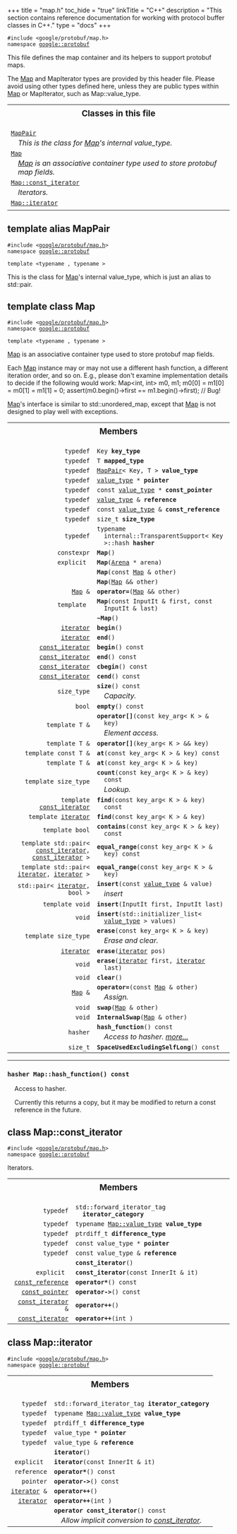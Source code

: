 

+++
title = "map.h"
toc_hide = "true"
linkTitle = "C++"
description = "This section contains reference documentation for working with protocol buffer classes in C++."
type = "docs"
+++

<p><code>#include &lt;google/protobuf/map.h&gt;<br>namespace <a href="#google.protobuf">google::protobuf</a></code></p><p>This file defines the map container and its helpers to support protobuf maps. </p><p>The <a href='#Map'>Map</a> and MapIterator types are provided by this header file. Please avoid using other types defined here, unless they are public types within <a href='#Map'>Map</a> or MapIterator, such as Map::value_type. </p>

<table width="100%"><tr><th colspan="2"><h3 style="margin-top: 4px">Classes in this file</h3></th></tr><tr><td><div><code><a href="#MapPair">MapPair</a></code></div><div style="font-style: italic; margin-top: 4px; margin-left: 16px;">This is the class for <a href='#Map'>Map</a>'s internal value_type. </div></td></tr><tr><td><div><code><a href="#Map">Map</a></code></div><div style="font-style: italic; margin-top: 4px; margin-left: 16px;"><a href='#Map'>Map</a> is an associative container type used to store protobuf map fields. </div></td></tr><tr><td><div><code><a href="#Map.const_iterator">Map::const_iterator</a></code></div><div style="font-style: italic; margin-top: 4px; margin-left: 16px;">Iterators. </div></td></tr><tr><td><div><code><a href="#Map.iterator">Map::iterator</a></code></div><div style="font-style: italic; margin-top: 4px; margin-left: 16px;"></div></td></tr></table><h2 id="MapPair">template alias MapPair</h2><p><code>#include &lt;<a href="#">google/protobuf/map.h</a>&gt;<br>namespace <a href="#google.protobuf">google::protobuf</a><br><br>template &lt;typename , typename &gt;</code></p><p>This is the class for <a href='#Map'>Map</a>'s internal value_type, which is just an alias to std::pair. </p>
<h2 id="Map">template class Map</h2><p><code>#include &lt;<a href="#">google/protobuf/map.h</a>&gt;<br>namespace <a href="#google.protobuf">google::protobuf</a><br><br>template &lt;typename , typename &gt;</code></p><p><a href='#Map'>Map</a> is an associative container type used to store protobuf map fields. </p><p>Each <a href='#Map'>Map</a> instance may or may not use a different hash function, a different iteration order, and so on. E.g., please don't examine implementation details to decide if the following would work: Map&lt;int, int&gt; m0, m1; m0[0] = m1[0] = m0[1] = m1[1] = 0; assert(m0.begin()-&gt;first == m1.begin()-&gt;first); // Bug!</p>
<p><a href='#Map'>Map</a>'s interface is similar to std::unordered_map, except that <a href='#Map'>Map</a> is not designed to play well with exceptions. </p>
<table><tr><th colspan="2"><h3 style="margin-top: 4px">Members</h3></th></tr><tr><td style="border-right-width: 0px; text-align: right;"><code>typedef</code></td><td style="border-left-width: 0px"id="Map.key_type"><div style="padding-left: 16px; text-indent: -16px"><code>Key <b>key_type</b></code></div></td></tr><tr><td style="border-right-width: 0px; text-align: right;"><code>typedef</code></td><td style="border-left-width: 0px"id="Map.mapped_type"><div style="padding-left: 16px; text-indent: -16px"><code>T <b>mapped_type</b></code></div></td></tr><tr><td style="border-right-width: 0px; text-align: right;"><code>typedef</code></td><td style="border-left-width: 0px"id="Map.value_type"><div style="padding-left: 16px; text-indent: -16px"><code><a href='#MapPair'>MapPair</a>&lt; Key, T &gt; <b>value_type</b></code></div></td></tr><tr><td style="border-right-width: 0px; text-align: right;"><code>typedef</code></td><td style="border-left-width: 0px"id="Map.pointer"><div style="padding-left: 16px; text-indent: -16px"><code><a href='#MapPair'>value_type</a> * <b>pointer</b></code></div></td></tr><tr><td style="border-right-width: 0px; text-align: right;"><code>typedef</code></td><td style="border-left-width: 0px"id="Map.const_pointer"><div style="padding-left: 16px; text-indent: -16px"><code>const <a href='#MapPair'>value_type</a> * <b>const_pointer</b></code></div></td></tr><tr><td style="border-right-width: 0px; text-align: right;"><code>typedef</code></td><td style="border-left-width: 0px"id="Map.reference"><div style="padding-left: 16px; text-indent: -16px"><code><a href='#MapPair'>value_type</a> &amp; <b>reference</b></code></div></td></tr><tr><td style="border-right-width: 0px; text-align: right;"><code>typedef</code></td><td style="border-left-width: 0px"id="Map.const_reference"><div style="padding-left: 16px; text-indent: -16px"><code>const <a href='#MapPair'>value_type</a> &amp; <b>const_reference</b></code></div></td></tr><tr><td style="border-right-width: 0px; text-align: right;"><code>typedef</code></td><td style="border-left-width: 0px"id="Map.size_type"><div style="padding-left: 16px; text-indent: -16px"><code>size_t <b>size_type</b></code></div></td></tr><tr><td style="border-right-width: 0px; text-align: right;"><code>typedef</code></td><td style="border-left-width: 0px"id="Map.hasher"><div style="padding-left: 16px; text-indent: -16px"><code>typename internal::TransparentSupport&lt; Key &gt;::hash <b>hasher</b></code></div></td></tr><tr><td style="border-right-width: 0px; text-align: right;"><code>constexpr</code></td><td style="border-left-width: 0px"id="Map.Map"><div style="padding-left: 16px; text-indent: -16px"><code><b>Map</b>()</code></div></td></tr><tr><td style="border-right-width: 0px; text-align: right;"><code>explicit </code></td><td style="border-left-width: 0px"id="Map.Map"><div style="padding-left: 16px; text-indent: -16px"><code><b>Map</b>(<a href='google.protobuf.arena#Arena'>Arena</a> * arena)</code></div></td></tr><tr><td style="border-right-width: 0px; text-align: right;"><code></code></td><td style="border-left-width: 0px"id="Map.Map"><div style="padding-left: 16px; text-indent: -16px"><code><b>Map</b>(const <a href='#Map'>Map</a> &amp; other)</code></div></td></tr><tr><td style="border-right-width: 0px; text-align: right;"><code></code></td><td style="border-left-width: 0px"id="Map.Map"><div style="padding-left: 16px; text-indent: -16px"><code><b>Map</b>(<a href='#Map'>Map</a> &amp;&amp; other)</code></div></td></tr><tr><td style="border-right-width: 0px; text-align: right;"><code><a href='#Map'>Map</a> &amp;</code></td><td style="border-left-width: 0px"id="Map.operator="><div style="padding-left: 16px; text-indent: -16px"><code><b>operator=</b>(<a href='#Map'>Map</a> &amp;&amp; other)</code></div></td></tr><tr><td style="border-right-width: 0px; text-align: right;"><code>template </code></td><td style="border-left-width: 0px"id="Map.Map"><div style="padding-left: 16px; text-indent: -16px"><code><b>Map</b>(const InputIt &amp; first, const InputIt &amp; last)</code></div></td></tr><tr><td style="border-right-width: 0px; text-align: right;"><code></code></td><td style="border-left-width: 0px"id="Map.~Map"><div style="padding-left: 16px; text-indent: -16px"><code><b>~Map</b>()</code></div></td></tr><tr><td style="border-right-width: 0px; text-align: right;"><code><a href='#Map.iterator'>iterator</a></code></td><td style="border-left-width: 0px"id="Map.begin"><div style="padding-left: 16px; text-indent: -16px"><code><b>begin</b>()</code></div></td></tr><tr><td style="border-right-width: 0px; text-align: right;"><code><a href='#Map.iterator'>iterator</a></code></td><td style="border-left-width: 0px"id="Map.end"><div style="padding-left: 16px; text-indent: -16px"><code><b>end</b>()</code></div></td></tr><tr><td style="border-right-width: 0px; text-align: right;"><code><a href='#Map.const_iterator'>const_iterator</a></code></td><td style="border-left-width: 0px"id="Map.begin"><div style="padding-left: 16px; text-indent: -16px"><code><b>begin</b>() const</code></div></td></tr><tr><td style="border-right-width: 0px; text-align: right;"><code><a href='#Map.const_iterator'>const_iterator</a></code></td><td style="border-left-width: 0px"id="Map.end"><div style="padding-left: 16px; text-indent: -16px"><code><b>end</b>() const</code></div></td></tr><tr><td style="border-right-width: 0px; text-align: right;"><code><a href='#Map.const_iterator'>const_iterator</a></code></td><td style="border-left-width: 0px"id="Map.cbegin"><div style="padding-left: 16px; text-indent: -16px"><code><b>cbegin</b>() const</code></div></td></tr><tr><td style="border-right-width: 0px; text-align: right;"><code><a href='#Map.const_iterator'>const_iterator</a></code></td><td style="border-left-width: 0px"id="Map.cend"><div style="padding-left: 16px; text-indent: -16px"><code><b>cend</b>() const</code></div></td></tr><tr><td style="border-right-width: 0px; text-align: right;"><code>size_type</code></td><td style="border-left-width: 0px"id="Map.size"><div style="padding-left: 16px; text-indent: -16px"><code><b>size</b>() const</code></div><div style="font-style: italic; margin-top: 4px; margin-left: 16px;">Capacity. </div></td></tr><tr><td style="border-right-width: 0px; text-align: right;"><code>bool</code></td><td style="border-left-width: 0px"id="Map.empty"><div style="padding-left: 16px; text-indent: -16px"><code><b>empty</b>() const</code></div></td></tr><tr><td style="border-right-width: 0px; text-align: right;"><code>template T &amp;</code></td><td style="border-left-width: 0px"id="Map.operator[]"><div style="padding-left: 16px; text-indent: -16px"><code><b>operator[]</b>(const key_arg&lt; K &gt; &amp; key)</code></div><div style="font-style: italic; margin-top: 4px; margin-left: 16px;">Element access. </div></td></tr><tr><td style="border-right-width: 0px; text-align: right;"><code>template T &amp;</code></td><td style="border-left-width: 0px"id="Map.operator[]"><div style="padding-left: 16px; text-indent: -16px"><code><b>operator[]</b>(key_arg&lt; K &gt; &amp;&amp; key)</code></div></td></tr><tr><td style="border-right-width: 0px; text-align: right;"><code>template const T &amp;</code></td><td style="border-left-width: 0px"id="Map.at"><div style="padding-left: 16px; text-indent: -16px"><code><b>at</b>(const key_arg&lt; K &gt; &amp; key) const</code></div></td></tr><tr><td style="border-right-width: 0px; text-align: right;"><code>template T &amp;</code></td><td style="border-left-width: 0px"id="Map.at"><div style="padding-left: 16px; text-indent: -16px"><code><b>at</b>(const key_arg&lt; K &gt; &amp; key)</code></div></td></tr><tr><td style="border-right-width: 0px; text-align: right;"><code>template size_type</code></td><td style="border-left-width: 0px"id="Map.count"><div style="padding-left: 16px; text-indent: -16px"><code><b>count</b>(const key_arg&lt; K &gt; &amp; key) const</code></div><div style="font-style: italic; margin-top: 4px; margin-left: 16px;">Lookup. </div></td></tr><tr><td style="border-right-width: 0px; text-align: right;"><code>template <a href='#Map.const_iterator'>const_iterator</a></code></td><td style="border-left-width: 0px"id="Map.find"><div style="padding-left: 16px; text-indent: -16px"><code><b>find</b>(const key_arg&lt; K &gt; &amp; key) const</code></div></td></tr><tr><td style="border-right-width: 0px; text-align: right;"><code>template <a href='#Map.iterator'>iterator</a></code></td><td style="border-left-width: 0px"id="Map.find"><div style="padding-left: 16px; text-indent: -16px"><code><b>find</b>(const key_arg&lt; K &gt; &amp; key)</code></div></td></tr><tr><td style="border-right-width: 0px; text-align: right;"><code>template bool</code></td><td style="border-left-width: 0px"id="Map.contains"><div style="padding-left: 16px; text-indent: -16px"><code><b>contains</b>(const key_arg&lt; K &gt; &amp; key) const</code></div></td></tr><tr><td style="border-right-width: 0px; text-align: right;"><code>template std::pair&lt; <a href='#Map.const_iterator'>const_iterator</a>, <a href='#Map.const_iterator'>const_iterator</a> &gt;</code></td><td style="border-left-width: 0px"id="Map.equal_range"><div style="padding-left: 16px; text-indent: -16px"><code><b>equal_range</b>(const key_arg&lt; K &gt; &amp; key) const</code></div></td></tr><tr><td style="border-right-width: 0px; text-align: right;"><code>template std::pair&lt; <a href='#Map.iterator'>iterator</a>, <a href='#Map.iterator'>iterator</a> &gt;</code></td><td style="border-left-width: 0px"id="Map.equal_range"><div style="padding-left: 16px; text-indent: -16px"><code><b>equal_range</b>(const key_arg&lt; K &gt; &amp; key)</code></div></td></tr><tr><td style="border-right-width: 0px; text-align: right;"><code>std::pair&lt; <a href='#Map.iterator'>iterator</a>, bool &gt;</code></td><td style="border-left-width: 0px"id="Map.insert"><div style="padding-left: 16px; text-indent: -16px"><code><b>insert</b>(const <a href='#MapPair'>value_type</a> &amp; value)</code></div><div style="font-style: italic; margin-top: 4px; margin-left: 16px;">insert </div></td></tr><tr><td style="border-right-width: 0px; text-align: right;"><code>template void</code></td><td style="border-left-width: 0px"id="Map.insert"><div style="padding-left: 16px; text-indent: -16px"><code><b>insert</b>(InputIt first, InputIt last)</code></div></td></tr><tr><td style="border-right-width: 0px; text-align: right;"><code>void</code></td><td style="border-left-width: 0px"id="Map.insert"><div style="padding-left: 16px; text-indent: -16px"><code><b>insert</b>(std::initializer_list&lt; <a href='#MapPair'>value_type</a> &gt; values)</code></div></td></tr><tr><td style="border-right-width: 0px; text-align: right;"><code>template size_type</code></td><td style="border-left-width: 0px"id="Map.erase"><div style="padding-left: 16px; text-indent: -16px"><code><b>erase</b>(const key_arg&lt; K &gt; &amp; key)</code></div><div style="font-style: italic; margin-top: 4px; margin-left: 16px;">Erase and clear. </div></td></tr><tr><td style="border-right-width: 0px; text-align: right;"><code><a href='#Map.iterator'>iterator</a></code></td><td style="border-left-width: 0px"id="Map.erase"><div style="padding-left: 16px; text-indent: -16px"><code><b>erase</b>(<a href='#Map.iterator'>iterator</a> pos)</code></div></td></tr><tr><td style="border-right-width: 0px; text-align: right;"><code>void</code></td><td style="border-left-width: 0px"id="Map.erase"><div style="padding-left: 16px; text-indent: -16px"><code><b>erase</b>(<a href='#Map.iterator'>iterator</a> first, <a href='#Map.iterator'>iterator</a> last)</code></div></td></tr><tr><td style="border-right-width: 0px; text-align: right;"><code>void</code></td><td style="border-left-width: 0px"id="Map.clear"><div style="padding-left: 16px; text-indent: -16px"><code><b>clear</b>()</code></div></td></tr><tr><td style="border-right-width: 0px; text-align: right;"><code><a href='#Map'>Map</a> &amp;</code></td><td style="border-left-width: 0px"id="Map.operator="><div style="padding-left: 16px; text-indent: -16px"><code><b>operator=</b>(const <a href='#Map'>Map</a> &amp; other)</code></div><div style="font-style: italic; margin-top: 4px; margin-left: 16px;">Assign. </div></td></tr><tr><td style="border-right-width: 0px; text-align: right;"><code>void</code></td><td style="border-left-width: 0px"id="Map.swap"><div style="padding-left: 16px; text-indent: -16px"><code><b>swap</b>(<a href='#Map'>Map</a> &amp; other)</code></div></td></tr><tr><td style="border-right-width: 0px; text-align: right;"><code>void</code></td><td style="border-left-width: 0px"id="Map.InternalSwap"><div style="padding-left: 16px; text-indent: -16px"><code><b>InternalSwap</b>(<a href='#Map'>Map</a> &amp; other)</code></div></td></tr><tr><td style="border-right-width: 0px; text-align: right;"><code>hasher</code></td><td style="border-left-width: 0px"id="Map.hash_function"><div style="padding-left: 16px; text-indent: -16px"><code><b>hash_function</b>() const</code></div><div style="font-style: italic; margin-top: 4px; margin-left: 16px;">Access to hasher.  <a href="#Map.hash_function.details">more...</a></div></td></tr><tr><td style="border-right-width: 0px; text-align: right;"><code>size_t</code></td><td style="border-left-width: 0px"id="Map.SpaceUsedExcludingSelfLong"><div style="padding-left: 16px; text-indent: -16px"><code><b>SpaceUsedExcludingSelfLong</b>() const</code></div></td></tr></table> <hr><h3 id="Map.hash_function.details"><code>hasher Map::hash_function() const</code></h3><div style="margin-left: 16px"><p>Access to hasher. </p><p>Currently this returns a copy, but it may be modified to return a const reference in the future. </p>
</div><h2 id="Map.const_iterator">class Map::const_iterator</h2><p><code>#include &lt;<a href="#">google/protobuf/map.h</a>&gt;<br>namespace <a href="#google.protobuf">google::protobuf</a></code></p><p>Iterators. </p><table><tr><th colspan="2"><h3 style="margin-top: 4px">Members</h3></th></tr><tr><td style="border-right-width: 0px; text-align: right;"><code>typedef</code></td><td style="border-left-width: 0px"id="Map.const_iterator.iterator_category"><div style="padding-left: 16px; text-indent: -16px"><code>std::forward_iterator_tag <b>iterator_category</b></code></div></td></tr><tr><td style="border-right-width: 0px; text-align: right;"><code>typedef</code></td><td style="border-left-width: 0px"id="Map.const_iterator.value_type"><div style="padding-left: 16px; text-indent: -16px"><code>typename <a href='#MapPair'>Map::value_type</a> <b>value_type</b></code></div></td></tr><tr><td style="border-right-width: 0px; text-align: right;"><code>typedef</code></td><td style="border-left-width: 0px"id="Map.const_iterator.difference_type"><div style="padding-left: 16px; text-indent: -16px"><code>ptrdiff_t <b>difference_type</b></code></div></td></tr><tr><td style="border-right-width: 0px; text-align: right;"><code>typedef</code></td><td style="border-left-width: 0px"id="Map.const_iterator.pointer"><div style="padding-left: 16px; text-indent: -16px"><code>const value_type * <b>pointer</b></code></div></td></tr><tr><td style="border-right-width: 0px; text-align: right;"><code>typedef</code></td><td style="border-left-width: 0px"id="Map.const_iterator.reference"><div style="padding-left: 16px; text-indent: -16px"><code>const value_type &amp; <b>reference</b></code></div></td></tr><tr><td style="border-right-width: 0px; text-align: right;"><code></code></td><td style="border-left-width: 0px"id="Map.const_iterator.const_iterator"><div style="padding-left: 16px; text-indent: -16px"><code><b>const_iterator</b>()</code></div></td></tr><tr><td style="border-right-width: 0px; text-align: right;"><code>explicit </code></td><td style="border-left-width: 0px"id="Map.const_iterator.const_iterator"><div style="padding-left: 16px; text-indent: -16px"><code><b>const_iterator</b>(const InnerIt &amp; it)</code></div></td></tr><tr><td style="border-right-width: 0px; text-align: right;"><code><a href='#MapPair'>const_reference</a></code></td><td style="border-left-width: 0px"id="Map.const_iterator.operator*"><div style="padding-left: 16px; text-indent: -16px"><code><b>operator*</b>() const</code></div></td></tr><tr><td style="border-right-width: 0px; text-align: right;"><code><a href='#MapPair'>const_pointer</a></code></td><td style="border-left-width: 0px"id="Map.const_iterator.operator->"><div style="padding-left: 16px; text-indent: -16px"><code><b>operator-></b>() const</code></div></td></tr><tr><td style="border-right-width: 0px; text-align: right;"><code><a href='#Map.const_iterator'>const_iterator</a> &amp;</code></td><td style="border-left-width: 0px"id="Map.const_iterator.operator++"><div style="padding-left: 16px; text-indent: -16px"><code><b>operator++</b>()</code></div></td></tr><tr><td style="border-right-width: 0px; text-align: right;"><code><a href='#Map.const_iterator'>const_iterator</a></code></td><td style="border-left-width: 0px"id="Map.const_iterator.operator++"><div style="padding-left: 16px; text-indent: -16px"><code><b>operator++</b>(int )</code></div></td></tr></table><h2 id="Map.iterator">class Map::iterator</h2><p><code>#include &lt;<a href="#">google/protobuf/map.h</a>&gt;<br>namespace <a href="#google.protobuf">google::protobuf</a></code></p><p></p><table><tr><th colspan="2"><h3 style="margin-top: 4px">Members</h3></th></tr><tr><td style="border-right-width: 0px; text-align: right;"><code>typedef</code></td><td style="border-left-width: 0px"id="Map.iterator.iterator_category"><div style="padding-left: 16px; text-indent: -16px"><code>std::forward_iterator_tag <b>iterator_category</b></code></div></td></tr><tr><td style="border-right-width: 0px; text-align: right;"><code>typedef</code></td><td style="border-left-width: 0px"id="Map.iterator.value_type"><div style="padding-left: 16px; text-indent: -16px"><code>typename <a href='#MapPair'>Map::value_type</a> <b>value_type</b></code></div></td></tr><tr><td style="border-right-width: 0px; text-align: right;"><code>typedef</code></td><td style="border-left-width: 0px"id="Map.iterator.difference_type"><div style="padding-left: 16px; text-indent: -16px"><code>ptrdiff_t <b>difference_type</b></code></div></td></tr><tr><td style="border-right-width: 0px; text-align: right;"><code>typedef</code></td><td style="border-left-width: 0px"id="Map.iterator.pointer"><div style="padding-left: 16px; text-indent: -16px"><code>value_type * <b>pointer</b></code></div></td></tr><tr><td style="border-right-width: 0px; text-align: right;"><code>typedef</code></td><td style="border-left-width: 0px"id="Map.iterator.reference"><div style="padding-left: 16px; text-indent: -16px"><code>value_type &amp; <b>reference</b></code></div></td></tr><tr><td style="border-right-width: 0px; text-align: right;"><code></code></td><td style="border-left-width: 0px"id="Map.iterator.iterator"><div style="padding-left: 16px; text-indent: -16px"><code><b>iterator</b>()</code></div></td></tr><tr><td style="border-right-width: 0px; text-align: right;"><code>explicit </code></td><td style="border-left-width: 0px"id="Map.iterator.iterator"><div style="padding-left: 16px; text-indent: -16px"><code><b>iterator</b>(const InnerIt &amp; it)</code></div></td></tr><tr><td style="border-right-width: 0px; text-align: right;"><code>reference</code></td><td style="border-left-width: 0px"id="Map.iterator.operator*"><div style="padding-left: 16px; text-indent: -16px"><code><b>operator*</b>() const</code></div></td></tr><tr><td style="border-right-width: 0px; text-align: right;"><code>pointer</code></td><td style="border-left-width: 0px"id="Map.iterator.operator->"><div style="padding-left: 16px; text-indent: -16px"><code><b>operator-></b>() const</code></div></td></tr><tr><td style="border-right-width: 0px; text-align: right;"><code><a href='#Map.iterator'>iterator</a> &amp;</code></td><td style="border-left-width: 0px"id="Map.iterator.operator++"><div style="padding-left: 16px; text-indent: -16px"><code><b>operator++</b>()</code></div></td></tr><tr><td style="border-right-width: 0px; text-align: right;"><code><a href='#Map.iterator'>iterator</a></code></td><td style="border-left-width: 0px"id="Map.iterator.operator++"><div style="padding-left: 16px; text-indent: -16px"><code><b>operator++</b>(int )</code></div></td></tr><tr><td style="border-right-width: 0px; text-align: right;"><code></code></td><td style="border-left-width: 0px"id="Map.iterator.operator const_iterator"><div style="padding-left: 16px; text-indent: -16px"><code><b>operator const_iterator</b>() const</code></div><div style="font-style: italic; margin-top: 4px; margin-left: 16px;">Allow implicit conversion to <a href='#Map.const_iterator'>const_iterator</a>. </div></td></tr></table>
